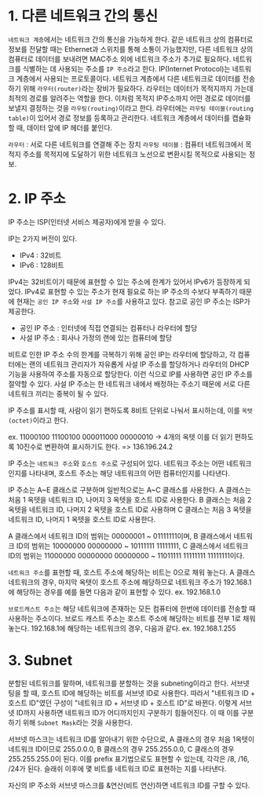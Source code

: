 # 1. 다른 네트워크 간의 통신

`네트워크 계층`에서는 네트워크 간의 통신을 가능하게 한다. 같은 네트워크 상의 컴퓨터로 정보를 전달할 때는 Ethernet과 스위치를 통해 소통이 가능했지만, 다른 네트워크 상의 컴퓨터로 데이터를 보내려면 MAC주소 외에 네트워크 주소가 추가로 필요하다.
네트워크를 식별하는 데 사용되는 주소를 `IP 주소`라고 한다. IP(Internet Protocol)는 네트워크 계층에서 사용되는 프로토콜이다. 네트워크 계층에서 다른 네트워크로 데이터를 전송하기 위해 `라우터(router)`라는 장비가 필요하다. 라우터는 데이터가 목적지까지 가는데 최적의 경로를 알려주는 역할을 한다. 이처럼 목적지 IP주소까지 어떤 경로로 데이터를 보낼지 결정하는 것을 `라우팅(routing)`이라고 한다. 라우터에는 `라우팅 테이블(routing table)`이 있어서 경로 정보를 등록하고 관리한다.
네트워크 계층에서 데이터를 캡슐화할 때, 데이터 앞에 IP 헤더를 붙인다.

`라우터` : 서로 다른 네트워크를 연결해 주는 장치
`라우팅 테이블` : 컴퓨터 네트워크에서 목적지 주소를 목적지에 도달하기 위한 네트워크 노선으로 변환시킬 목적으로 사용되는 정보.


# 2. IP 주소

IP 주소는 ISP(인터넷 서비스 제공자)에게 받을 수 있다.

IP는 2가지 버전이 있다.
- IPv4 : 32비트
- IPv6 : 128비트

IPv4는 32비트이기 때문에 표현할 수 있는 주소에 한계가 있어서 IPv6가 등장하게 되었다.
IPv4로 표현할 수 있는 주소가 현재 필요로 하는 IP 주소의 수보다 부족하기 때문에 현재는 `공인 IP 주소`와 `사설 IP 주소`를 사용하고 있다.
참고로 공인 IP 주소는 ISP가 제공한다.

- 공인 IP 주소 : 인터넷에 직접 연결되는 컴퓨터나 라우터에 할당
- 사설 IP 주소 : 회사나 가정의 랜에 있는 컴퓨터에 할당

비트로 인한 IP 주소 수의 한계를 극복하기 위해 공인 IP는 라우터에 할당하고, 각 컴퓨터에는 랜의 네트워크 관리자가 자유롭게 사설 IP 주소를 할당하거나 라우터의 DHCP 기능을 사용하여 주소를 자동으로 할당한다.
이런 식으로 IP를 사용하면 공인 IP 주소를 절약할 수 있다. 사설 IP 주소는 한 네트워크 내에서 배정하는 주소기 때문에 서로 다른 네트워크 끼리는 중복이 될 수 있다.

IP 주소를 표시할 때, 사람이 읽기 편하도록 8비트 단위로 나눠서 표시하는데, 이를 `옥텟(octet)`이라고 한다.

ex. 11000100 11100100 000011000 00000010 -> 4개의 옥텟
이를 더 읽기 편하도록 10진수로 변환하여 표시하기도 한다.
=> 136.196.24.2

IP 주소는 `네트워크 주소`와 `호스트 주소`로 구성되어 있다.
네트워크 주소는 어떤 네트워크인지를 나타내며, 호스트 주소는 해당 네트워크의 어떤 컴퓨터인지를 나타낸다.

IP 주소는 A~E 클래스로 구분하며 일반적으로는 A~C 클래스를 사용한다.
A 클래스는 처음 1 옥텟을 네트워크 ID, 나머지 3 옥텟을 호스트 ID로 사용한다.
B 클래스는 처음 2 옥텟을 네트워크 ID, 나머지 2 옥텟을 호스트 ID로 사용하며
C 클래스는 처음 3 옥텟을 네트워크 ID, 나머지 1 옥텟을 호스트 ID로 사용한다.

A 클래스에서 네트워크 ID의 범위는 00000001 ~ 01111111이며,
B 클래스에서 네트워크 ID의 범위는 10000000 00000000 ~ 10111111 11111111,
C 클래스에서 네트워크 ID의 범위는 11000000 00000000 00000000 ~ 11011111 11111111 11111111이다.

`네트워크 주소`를 표현할 때, 호스트 주소에 해당하는 비트는 0으로 채워 놓는다.
A 클래스 네트워크의 경우, 마지막 옥텟이 호스트 주소에 해당하므로 네트워크 주소가 192.168.1에 해당하는 경우를 예를 들면 다음과 같이 표현할 수 있다.
ex. 192.168.1.0

`브로드캐스트 주소`는 해당 네트워크에 존재하는 모든 컴퓨터에 한번에 데이터를 전송할 때 사용하는 주소이다.
브로드 캐스트 주소는 호스트 주소에 해당하는 비트를 전부 1로 채워 놓는다.
192.168.1에 해당하는 네트워크의 경우, 다음과 같다.
ex. 192.168.1.255


# 3. Subnet

분할된 네트워크를 말하며, 네트워크를 분할하는 것을 subneting이라고 한다. 서브넷팅을 할 때, 호스트 ID에 해당하는 비트를 서브넷 ID로 사용한다. 따라서 "네트워크 ID + 호스트 ID"였던 구성이 "네트워크 ID + 서브넷 ID + 호스트 ID"로 바뀐다. 이렇게 서브넷 ID까지 사용하면 네트워크 ID가 어디까지인지 구분하기 힘들어진다. 이 때 이를 구분하기 위해 `Subnet Mask`라는 것을 사용한다.

서브넷 마스크는 네트워크 ID를 알아내기 위한 수단으로, A 클래스의 경우 처음 1옥텟이 네트워크 ID이므로 255.0.0.0, B 클래스의 경우 255.255.0.0, C 클래스의 경우 255.255.255.0이 된다. 이를 prefix 표기법으로도 표현할 수 있는데, 각각은 /8, /16, /24가 된다. 슬래쉬 이후에 몇 비트를 네트워크 ID로 표현하는 지를 나타낸다.

자신의 IP 주소와 서브넷 마스크를 &연산(비트 연산)하면 네트워크 ID를 구할 수 있다.

